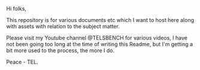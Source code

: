 Hi folks,

This repository is for various documents etc which I want to host here along with assets with relation to the subject matter.

Please visit my Youtube channel @TELSBENCH for various videos, I have not been going too long at the time of writing this Readme, but I'm getting 
a bit more used to the process, the more I do.


Peace - TEL.
